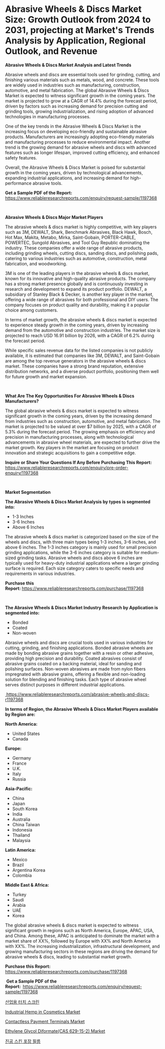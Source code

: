 <p><h1>Abrasive Wheels & Discs Market Size: Growth Outlook from 2024 to 2031, projecting at Market's Trends Analysis by Application, Regional Outlook, and Revenue</h1></p><p><strong>Abrasive Wheels & Discs Market Analysis and Latest Trends</strong></p>
<p><p>Abrasive wheels and discs are essential tools used for grinding, cutting, and finishing various materials such as metals, wood, and concrete. These tools are widely used in industries such as manufacturing, construction, automotive, and metal fabrication. The global Abrasive Wheels & Discs Market is expected to witness significant growth in the coming years. The market is projected to grow at a CAGR of 14.4% during the forecast period, driven by factors such as increasing demand for precision cutting and grinding tools, growing industrialization, and rising adoption of advanced technologies in manufacturing processes.</p><p>One of the key trends in the Abrasive Wheels & Discs Market is the increasing focus on developing eco-friendly and sustainable abrasive products. Manufacturers are increasingly adopting eco-friendly materials and manufacturing processes to reduce environmental impact. Another trend is the growing demand for abrasive wheels and discs with advanced features such as longer lifespan, improved cutting efficiency, and enhanced safety features.</p><p>Overall, the Abrasive Wheels & Discs Market is poised for substantial growth in the coming years, driven by technological advancements, expanding industrial applications, and increasing demand for high-performance abrasive tools.</p></p>
<p><strong>Get a Sample PDF of the Report:&nbsp;</strong> <a href="https://www.reliableresearchreports.com/enquiry/request-sample/1197368">https://www.reliableresearchreports.com/enquiry/request-sample/1197368</a></p>
<p>&nbsp;</p>
<p><strong>Abrasive Wheels & Discs Major Market Players</strong></p>
<p><p>The abrasive wheels & discs market is highly competitive, with key players such as 3M, DEWALT, Shark, Benchmark Abrasives, Black Hawk, Bosch, Hot Max, Makita, Metabo, Mirka, Saint-Gobain, PORTER-CABLE, POWERTEC, Sungold Abrasives, and Tool Guy Republic dominating the industry. These companies offer a wide range of abrasive products, including grinding wheels, cutting discs, sanding discs, and polishing pads, catering to various industries such as automotive, construction, metal fabrication, and woodworking.</p><p>3M is one of the leading players in the abrasive wheels & discs market, known for its innovative and high-quality abrasive products. The company has a strong market presence globally and is continuously investing in research and development to expand its product portfolio. DEWALT, a subsidiary of Stanley Black & Decker, is another key player in the market, offering a wide range of abrasives for both professional and DIY users. The company focuses on product quality and durability, making it a popular choice among customers.</p><p>In terms of market growth, the abrasive wheels & discs market is expected to experience steady growth in the coming years, driven by increasing demand from the automotive and construction industries. The market size is projected to reach USD 16.91 billion by 2026, with a CAGR of 6.2% during the forecast period.</p><p>While specific sales revenue data for the listed companies is not publicly available, it is estimated that companies like 3M, DEWALT, and Saint-Gobain are among the top revenue generators in the abrasive wheels & discs market. These companies have a strong brand reputation, extensive distribution networks, and a diverse product portfolio, positioning them well for future growth and market expansion.</p></p>
<p>&nbsp;</p>
<p><strong>What Are The Key Opportunities For Abrasive Wheels & Discs Manufacturers?</strong></p>
<p><p>The global abrasive wheels & discs market is expected to witness significant growth in the coming years, driven by the increasing demand from industries such as construction, automotive, and metal fabrication. The market is projected to be valued at over $7 billion by 2025, with a CAGR of 5.3% during the forecast period. The growing emphasis on efficiency and precision in manufacturing processes, along with technological advancements in abrasive wheel materials, are expected to further drive the market growth. Key players in the market are focusing on product innovation and strategic acquisitions to gain a competitive edge.</p></p>
<p><strong>Inquire or Share Your Questions If Any Before Purchasing This Report:</strong> <a href="https://www.reliableresearchreports.com/enquiry/pre-order-enquiry/1197368">https://www.reliableresearchreports.com/enquiry/pre-order-enquiry/1197368</a></p>
<p>&nbsp;</p>
<p><strong>Market Segmentation</strong></p>
<p><strong>The Abrasive Wheels & Discs Market Analysis by types is segmented into:</strong></p>
<p><ul><li>1-3 Inches</li><li>3-6 Inches</li><li>Above 6 Inches</li></ul></p>
<p><p>The abrasive wheels & discs market is categorized based on the size of the wheels and discs, with three main types being 1-3 inches, 3-6 inches, and above 6 inches. The 1-3 inches category is mainly used for small precision grinding applications, while the 3-6 inches category is suitable for medium-sized grinding tasks. Abrasive wheels and discs above 6 inches are typically used for heavy-duty industrial applications where a larger grinding surface is required. Each size category caters to specific needs and requirements in various industries.</p></p>
<p><strong>Purchase this Report:&nbsp;</strong><a href="https://www.reliableresearchreports.com/purchase/1197368">https://www.reliableresearchreports.com/purchase/1197368</a></p>
<p>&nbsp;</p>
<p><strong>The Abrasive Wheels & Discs Market Industry Research by Application is segmented into:</strong></p>
<p><ul><li>Bonded</li><li>Coated</li><li>Non-woven</li></ul></p>
<p><p>Abrasive wheels and discs are crucial tools used in various industries for cutting, grinding, and finishing applications. Bonded abrasive wheels are made by bonding abrasive grains together with a resin or other adhesive, providing high precision and durability. Coated abrasives consist of abrasive grains coated on a backing material, ideal for sanding and polishing surfaces. Non-woven abrasives are made from nylon fibers impregnated with abrasive grains, offering a flexible and non-loading solution for blending and finishing tasks. Each type of abrasive wheel serves distinct purposes in different industrial applications.</p></p>
<p><a href="https://www.reliableresearchreports.com/abrasive-wheels-and-discs-r1197368">&nbsp;https://www.reliableresearchreports.com/abrasive-wheels-and-discs-r1197368</a></p>
<p><strong>In terms of Region, the Abrasive Wheels & Discs Market Players available by Region are:</strong></p>
<p>
    <p> <strong> North America: </strong>
        <ul>
            <li>United States</li>
            <li>Canada</li>
        </ul>
        </p> 
    <p> <strong> Europe: </strong>
        <ul>
            <li>Germany</li>
            <li>France</li>
            <li>U.K.</li>
            <li>Italy</li>
            <li>Russia</li>
        </ul>
        </p> 
    <p> <strong> Asia-Pacific: </strong>
        <ul>
            <li>China</li>
            <li>Japan</li>
            <li>South Korea</li>
            <li>India</li>
            <li>Australia</li>
            <li>China Taiwan</li>
            <li>Indonesia</li>
            <li>Thailand</li>
            <li>Malaysia</li>
        </ul>
        </p> 
    <p> <strong> Latin America: </strong>
        <ul>
            <li>Mexico</li>
            <li>Brazil</li>
            <li>Argentina Korea</li>
            <li>Colombia</li>
        </ul>
        </p> 
    <p> <strong> Middle East & Africa: </strong>
        <ul>
            <li>Turkey</li>
            <li>Saudi</li>
            <li>Arabia</li>
            <li>UAE</li>
            <li>Korea</li>
        </ul>
    </p>
    </p>
<p><p>The global abrasive wheels & discs market is expected to witness significant growth in regions such as North America, Europe, APAC, USA, and China. Among these, APAC is anticipated to dominate the market with a market share of XX%, followed by Europe with XX% and North America with XX%. The increasing industrialization, infrastructural development, and growing manufacturing sectors in these regions are driving the demand for abrasive wheels & discs, leading to substantial market growth.</p></p>
<p><strong>Purchase this Report: </strong><a href="https://www.reliableresearchreports.com/purchase/1197368">https://www.reliableresearchreports.com/purchase/1197368</a></p>
<p>&nbsp;<strong>Get a Sample PDF of the Report:&nbsp;&nbsp;</strong><a href="https://www.reliableresearchreports.com/enquiry/request-sample/1197368">https://www.reliableresearchreports.com/enquiry/request-sample/1197368</a></p>
<p><strong></strong></p>
<p><p><a href="https://github.com/fredrickeglers/Market-Research-Report-List-1/blob/main/934753140697.md">산업용 터치 스크린</a></p><p><a href="https://www.linkedin.com/pulse/industrial-hemp-cosmetics-market-research-report-unlocks-analysis-lkodc?trackingId=GlWGmOEQ0YO0gBAqlOGokw%3D%3D">Industrial Hemp in Cosmetics Market</a></p><p><a href="https://github.com/Sherrillcrooksxa8i18ucf2m/Market-Research-Report-List-2/blob/main/contactless-payment-terminals-market.md">Contactless Payment Terminals Market</a></p><p><a href="https://www.linkedin.com/pulse/ethylene-glycol-diformatecas-629-15-2-market-share-amp-new-lsqyc?trackingId=W0s38F6dyXzHv50LEvTVjA%3D%3D">Ethylene Glycol Diformate(CAS 629-15-2) Market</a></p><p><a href="https://medium.com/@koreycrooks2022/%EC%A7%84%EA%B3%B5-%EC%8A%A4%ED%82%A8-%ED%8F%AC%EC%9E%A5-%ED%95%84%EB%A6%84-%EC%8B%9C%EC%9E%A5-%EA%B7%9C%EB%AA%A8-%EB%B0%8F-%EC%8B%9C%EC%9E%A5-%EB%8F%99%ED%96%A5-%EC%99%84%EC%A0%84%ED%95%9C-%EC%82%B0%EC%97%85-%EA%B0%9C%EC%9A%94-2024%EB%85%84%EB%B6%80%ED%84%B0-2031%EB%85%84%EA%B9%8C%EC%A7%80-3a7104cbfa87">진공 스킨 포장 필름</a></p></p>
